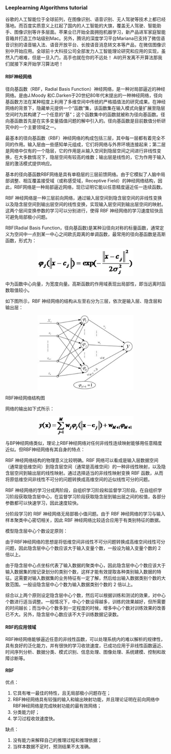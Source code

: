 ### Leeplearning Algorithms tutorial
谷歌的人工智能位于全球前列，在图像识别、语音识别、无人驾驶等技术上都已经落地。而百度实质意义上扛起了国内的人工智能的大旗，覆盖无人驾驶、智能助手、图像识别等许多层面。苹果业已开始全面拥抱机器学习，新产品进军家庭智能音箱并打造工作站级别Mac。另外，腾讯的深度学习平台Mariana已支持了微信语音识别的语音输入法、语音开放平台、长按语音消息转文本等产品，在微信图像识别中开始应用。全球前十大科技公司全部发力人工智能理论研究和应用的实现，虽然入门艰难，但是一旦入门，高手也就在你的不远处！
AI的开发离不开算法那我们就接下来开始学习算法吧！

#### RBF神经网络

径向基函数（RBF，Radial Basis Function）神经网络，是一种对局部逼近的神经网络。是由J.Moody 和C.Darken于20世纪80年代末提出的一种神经网络，径向基函数方法在某种程度上利用了多维空间中传统的严格插值法的研究成果。在神经网络的背景下，隐藏单元提供一个“函数”集，该函数集在输入模式向量扩展至隐层空间时为其构建了一个任意的“基”；这个函数集中的函数就被称为径向基函数。径向基函数首先是在实多变量插值问题的解中引入的。径向基函数是目前数值分析研究中的一个主要领域之一。

最基本的径向基函数（RBF）神经网络的构成包括三层，其中每一层都有着完全不同的作用。输入层由一些感知单元组成，它们将网络与外界环境连接起来；第二层是网络中仅有的一个隐层，它的作用是从输入空间到隐层空间之间进行非线性变换，在大多数情况下，隐层空间有较高的维数；输出层是线性的，它为作用于输入层的激活模式提供响应。

基本的径向基函数RBF网络是具有单稳层的三层前馈网络。由于它模拟了人脑中局部调整、相互覆盖接受域（或称感受域，Receptive Field）的神经网络结构，因此，RBF网络是一种局部逼近网络，现已证明它能以任意精度逼近任一连续函数。

RBF 神经网络是一种三层前向网络，通过输入层空间到隐含层空间的非线性变换以及隐含层空间到输出层空间的线性变换，实现输入层空间到输出层空间的映射。这两个层间变换参数的学习可以分别进行，使得 RBF 神经网络的学习速度较快且可避免局部极小问题。


RBF(Radial Basis Function，径向基函数)是某种沿径向对称的标量函数，通常定义为空间中一点到某一中心之间欧氏距离的单调函数，最常用的径向基函数是高斯函数，形式为：

<p align="center">
<img width="300" align="center" src="../../images/7.jpg" />
</p>

中为函数中心向量，为宽度向量。高斯函数的作用域表现出局部性，即当远离时函数取值较小。

如下图所示，RBF 神经网络的结构从左至右分为三层，依次是输入层、隐含层和输出层：

<p align="center">
<img width="300" align="center" src="../../images/8.jpg" />
</p>

RBF神经网络结构图

网络的输出如下式所示：

<p align="center">
<img width="300" align="center" src="../../images/9.jpg" />
</p>

与BP神经网络类似，理论上RBF神经网络对任何非线性连续映射能够用任意精度近似。但RBF神经网络有其自身的特点：

RBF 神经网络结构的物理意义比较明确。RBF 网络可以看成是输入层数据空间（通常是低维空间）到隐含层空间（通常是高维空间）的一种非线性映射，以及隐含层空间到输出层的线性映射。通过选择适当的非线性映射变换 RBF 函数，从而将原低维空间非线性不可分的问题转换成高维空间的近似线性可分的问题。

RBF 神经网络的学习分成两阶段，自组织学习阶段和监督学习阶段。在自组织学习阶段获取隐含层中心，在监督学习阶段获取隐含层到输出层之间的权值，各部分参数都可以快速学习，因此速度较快。

分阶段学习的 RBF 神经网络无局部极小值问题。由于 RBF 神经网络的学习与输入样本聚类中心密切相关，因此 RBF 神经网络比较适合应用于有类别特征的数据。

模型隐含层中心个数设定原则：

由于RBF神经网络的思想是将低维空间非线性不可分问题转换成高维空间线性可分问题，因此隐含层中心个数应该大于输入变量个数，一般设为输入变量个数的 2 倍以上。

由于隐含层中心点坐标代表了输入数据的聚类中心，因此隐含层中心个数应该大于输入数据集的按记录划分的类别个数，这样才能有效提取各种类别输入数据的特征。这需要对输入数据集的业务特征有一定了解，然后给出输入数据类别个数的大致范围。一般设隐含层中心个数为输入数据类别个数的 2 倍以上。

综合以上两个原则设定隐含层中心个数，然后可以根据训练和测试的效果，对中心个数进行适当调整。一般情况下，中心个数设得越多，训练的效果越好，但所需要的时间越长；而当中心个数多到一定程度的时候，增多中心个数对训练效果的改善已不大。另外，隐含层中心数应该不大于训练数据记录数。

#### RBF的应用领域

RBF神经网络能够逼近任意的非线性函数，可以处理系统内的难以解析的规律性，具有良好的泛化能力，并有很快的学习收敛速度，已成功应用于非线性函数逼近、时间序列分析、数据分类、模式识别、信息处理、图像处理、系统建模、控制和故障诊断等。


#### RBF

优点：
1. 它具有唯一最佳的特性，且无局部极小问题存在；
2. RBF神经网络具有较强的输入和输出映射功能，并且理论证明在前向网络中RBF神经网络是完成映射功能的最有效网络；
3. 分类能力好；
4. 学习过程收敛速度快。

缺点：
1. 没有能力来解释自己的推理过程和推理依据；
2. 当样本数据不足时，预测结果不太准确。


